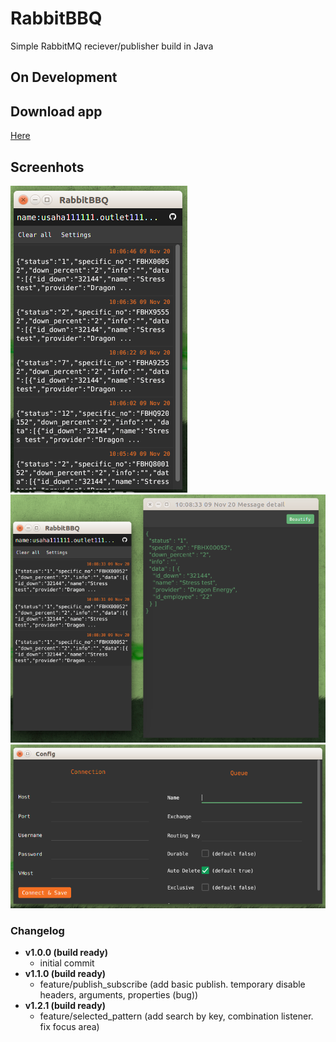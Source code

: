 # RabbitBBQ
  Simple RabbitMQ reciever/publisher build in Java

## On Development

## Download app 
  [Here](https://github.com/rizalmf/RabbitBBQ/releases)

## Screenhots
![1](1.png)
![2](2.png)
![3](3.png)

### Changelog
- **v1.0.0 (build ready)**
   - initial commit
- **v1.1.0 (build ready)**
   - feature/publish_subscribe
     (add basic publish. temporary disable headers, arguments, properties (bug))
- **v1.2.1 (build ready)**
   - feature/selected_pattern
     (add search by key, combination listener. fix focus area)
